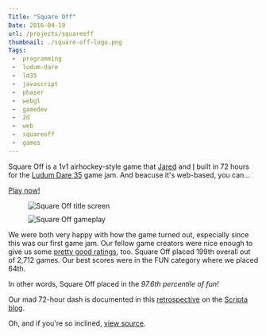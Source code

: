 ```yaml
---
Title: "Square Off"
Date: 2016-04-19
url: /projects/squareoff
thumbnail: ./square-off-logo.png
Tags:
 -  programming
 -  ludum-dare
 -  ld35
 -  javascript
 -  phaser
 -  webgl
 -  gamedev
 -  2d
 -  web
 -  squareoff
 -  games
---
```


Square Off is a 1v1 airhockey-style game that [Jared][jared] and [I][mwcz]
built in 72 hours for the [Ludum Dare 35][ld35] game jam.  And beacuse it's
web-based, you can...

<p class="text-center"><a class="btn btn-default btn-lg" href="http://sqoff.com">Play now!</a></p>

<style>
.sqoff-grid {
    display: grid;
    grid-template-columns: repeat(auto-fill, minmax(300px, 1fr));
    grid-gap: 10px;
}
</style>

<figure class="sqoff-grid">
    <img src="{filename}/static/images/projects/squareoff/title.png" alt="Square Off title screen" />
    <img src="{filename}/static/images/projects/squareoff/screenshot.png" alt="Square Off gameplay" />
</figure>

We were both very happy with how the game turned out, especially since this was
our first game jam.  Our fellow game creators were nice enough to give us some
[pretty good ratings][ld35-sqoff], too.  Square Off placed 199th overall out of
2,712 games.  Our best scores were in the FUN category where we placed 64th.

In other words, Square Off placed in the *97.6th percentile of fun!*

Our mad 72-hour dash is documented in this [retrospective][retro] on the
[Scripta blog][scripta].

Oh, and if you're so inclined, [view source][source].

<div hidden>
    <img hidden src="square-off-logo.png">
</div>

[fb]: https://www.facebook.com/zorbio/
[scripta]: http://scripta.co/
[mwcz]: https://twitter.com/mwcz/
[jared]: https://twitter.com/caramelcode/
[ld35]: http://ludumdare.com/compo/2016/04/13/welcome-to-ludum-dare-35/
[ld35-sqoff]: http://ludumdare.com/compo/ludum-dare-35/?action=preview&uid=91554
[play]: http://sqoff.com/
[retro]: http://scripta.co/articles/squareoff-ld35/
[source]: https://github.com/ScriptaGames/SquareOff/
